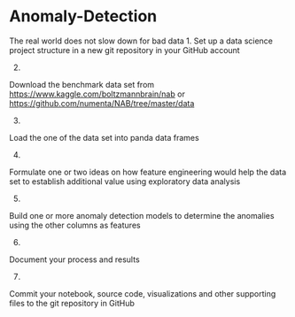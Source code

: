 # Anomaly-Detection

The real world does not slow down for bad data
1.
Set up a data science project structure in a new git repository in your GitHub account

2.
Download the benchmark data set from
https://www.kaggle.com/boltzmannbrain/nab or
https://github.com/numenta/NAB/tree/master/data

3.
Load the one of the data set into panda data frames

4.
Formulate one or two ideas on how feature engineering would help the
data set to establish additional value using exploratory data analysis

5.
Build one or more anomaly detection models to determine the
anomalies using the other columns as features

6.
Document your process and results

7.
Commit your notebook, source code, visualizations and other
supporting files to the git repository in GitHub
